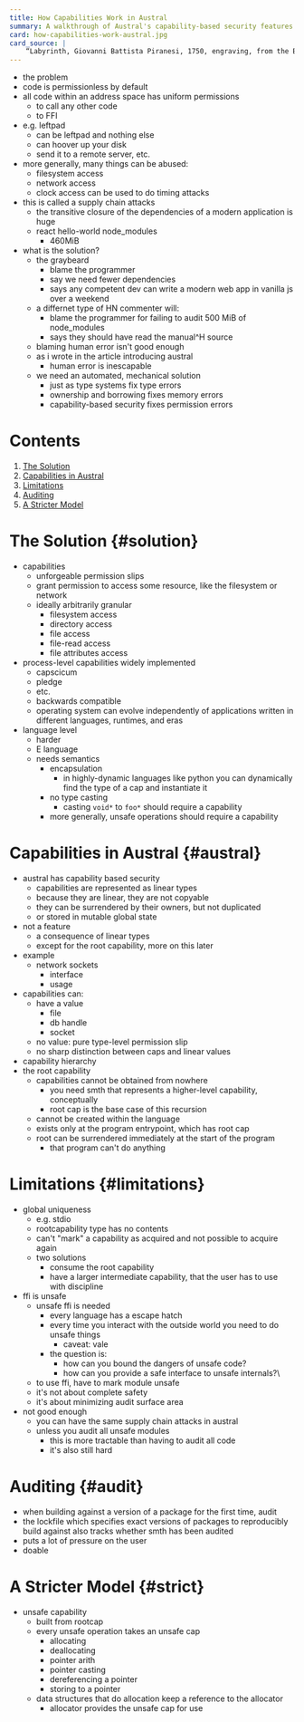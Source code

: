 ```yaml
---
title: How Capabilities Work in Austral
summary: A walkthrough of Austral's capability-based security features.
card: how-capabilities-work-austral.jpg
card_source: |
    “Labyrinth, Giovanni Battista Piranesi, 1750, engraving, from the British Museum”, DALL-E, June 2022.
---
```


- the problem
- code is permissionless by default
- all code within an address space has uniform permissions
  - to call any other code
  - to FFI
- e.g. leftpad
  - can be leftpad and nothing else
  - can hoover up your disk
  - send it to a remote server, etc.
- more generally, many things can be abused:
  - filesystem access
  - network access
  - clock access can be used to do timing attacks
- this is called a supply chain attacks
  - the transitive closure of the dependencies of a modern application is huge
  - react hello-world node_modules
    - 460MiB
- what is the solution?
  - the graybeard
    - blame the programmer
    - say we need fewer dependencies
    - says any competent dev can write a modern web app in vanilla js over a weekend
  - a differnet type of HN commenter will:
    - blame the programmer for failing to audit 500 MiB of node_modules
    - says they should have read the manual^H source
  - blaming human error isn't good enough
  - as i wrote in the article introducing austral
    - human error is inescapable
  - we need an automated, mechanical solution
    - just as type systems fix type errors
    - ownership and borrowing fixes memory errors
    - capability-based security fixes permission errors

# Contents

1. [The Solution](#solution)
1. [Capabilities in Austral](#austral)
1. [Limitations](#limitations)
1. [Auditing](#audit)
1. [A Stricter Model](#strict)

# The Solution {#solution}

- capabilities
  - unforgeable permission slips
  - grant permission to access some resource, like the filesystem or network
  - ideally arbitrarily granular
    - filesystem access
    - directory access
    - file access
    - file-read access
    - file attributes access
- process-level capabilities widely implemented
  - capscicum
  - pledge
  - etc.
  - backwards compatible
  - operating system can evolve independently of applications written in different languages, runtimes, and eras
- language level
  - harder
  - E language
  - needs semantics
    - encapsulation
      - in highly-dynamic languages like python you can dynamically find the type of a cap and instantiate it
    - no type casting
      - casting `void*` to `foo*` should require a capability
    - more generally, unsafe operations should require a capability

# Capabilities in Austral {#austral}

- austral has capability based security
  - capabilities are represented as linear types
  - because they are linear, they are not copyable
  - they can be surrendered by their owners, but not duplicated
  - or stored in mutable global state
- not a feature
  - a consequence of linear types
  - except for the root capability, more on this later
- example
  - network sockets
    - interface
    - usage
- capabilities can:
  - have a value
    - file
    - db handle
    - socket
  - no value: pure type-level permission slip
  - no sharp distinction between caps and linear values
- capability hierarchy
- the root capability
  - capabilities cannot be obtained from nowhere
    - you need smth that represents a higher-level capability, conceptually
    - root cap is the base case of this recursion
  - cannot be created within the language
  - exists only at the program entrypoint, which has root cap
  - root can be surrendered immediately at the start of the program
    - that program can't do anything

# Limitations {#limitations}

- global uniqueness
  - e.g. stdio
  - rootcapability type has no contents
  - can't "mark" a capability as acquired and not possible to acquire again
  - two solutions
    - consume the root capability
    - have a larger intermediate capability, that the user has to use with discipline
- ffi is unsafe
  - unsafe ffi is needed
    - every language has a escape hatch
    - every time you interact with the outside world you need to do unsafe things
      - caveat: vale
    - the question is:
      - how can you bound the dangers of unsafe code?
      - how can you provide a safe interface to unsafe internals?\
  - to use ffi, have to mark module unsafe
  - it's not about complete safety
  - it's about minimizing audit surface area
- not good enough
  - you can have the same supply chain attacks in austral
  - unless you audit all unsafe modules
    - this is more tractable than having to audit all code
    - it's also still hard

# Auditing {#audit}

- when building against a version of a package for the first time, audit
- the lockfile which specifies exact versions of packages to reproducibly build against also tracks whether smth has been audited
- puts a lot of pressure on the user
- doable

# A Stricter Model {#strict}

- unsafe capability
  - built from rootcap
  - every unsafe operation takes an unsafe cap
    - allocating
    - deallocating
    - pointer arith
    - pointer casting
    - dereferencing a pointer
    - storing to a pointer
  - data structures that do allocation keep a reference to the allocator
    - allocator provides the unsafe cap for use
